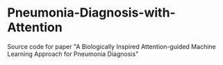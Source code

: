 # Pneumonia-Diagnosis-with-Attention
Source code for paper "A Biologically Inspired Attention-guided Machine Learning Approach for Pneumonia Diagnosis"
